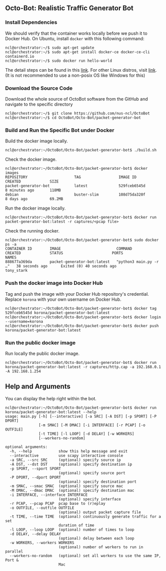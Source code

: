 ## Octo-Bot: Realistic Traffic Generator Bot

### Install Dependencies

We should verify that the container works locally before we push it to Docker Hub. On Ubuntu, install `docker` with this following command:

```console
ncl@orchestrator:~/$ sudo apt-get update
ncl@orchestrator:~/$ sudo apt-get install docker-ce docker-ce-cli containerd.io
ncl@orchestrator:~/$ sudo docker run hello-world
``` 
The detail steps can be found in this [link](https://docs.docker.com/install/linux/docker-ce/ubuntu/).
For other Linux distros, visit [link](https://docs.docker.com/engine/install/). (It is not recommended to use a non-posix OS like Windows for this)

### Download the Source Code
 
Download the whole source of OctoBot software from the GitHub and navigate to the specific directory
 
```console
ncl@orchestrator:~/$ git clone https://github.com/nus-ncl/OctoBot
ncl@orchestrator:~/$ cd OctoBot/Octo-Bot/packet-generator-bot
```
 
### Build and Run the Specific Bot under Docker
 
Build the docker image locally.
 
```console
ncl@orchestrator:~/OctoBot/Octo-Bot/packet-generator-bot$ ./build.sh
```

Check the docker image.

```console
ncl@orchestrator:~/OctoBot/Octo-Bot/packet-generator-bot$ docker images
REPOSITORY                     TAG                 IMAGE ID            CREATED             SIZE
packet-generator-bot           latest              529fceb6545d        8 minutes ago       118MB
debian                         buster-slim         108d75da320f        8 days ago          69.2MB

```

Run the docker image locally.

```console
ncl@orchestrator:~/OctoBot/Octo-Bot/packet-generator-bot$ docker run packet-generator-bot:latest -r captures/<pcap file>
```

Check the running docker.

```console
ncl@orchestrator:~/OctoBot/Octo-Bot/packet-generator-bot$ sudo docker ps -a
CONTAINER ID        IMAGE                         COMMAND                  CREATED             STATUS                      PORTS               NAMES
888677a369da        packet-generator-bot:latest   "python3 main.py -r …"   38 seconds ago      Exited (0) 40 seconds ago                       tony_stark
```

### Push the docker image into Docker Hub

Tag and push the image with your Docker Hub repository's credential. Replace `korona` with your own username on Docker Hub.

```console
ncl@orchestrator:~/OctoBot/Octo-Bot/packet-generator-bot$ docker tag 529fceb6545d korona/packet-generator-bot:latest
ncl@orchestrator:~/OctoBot/Octo-Bot/packet-generator-bot$ docker login --username=korona
ncl@orchestrator:~/OctoBot/Octo-Bot/packet-generator-bot$ docker push korona/packet-generator-bot:latest
```

### Run the public docker image

Run locally the public docker image.

```console
ncl@orchestrator:~/OctoBot/Octo-Bot/packet-generator-bot$ docker run korona/packet-generator-bot:latest -r captures/http.cap -a 192.168.0.1 -A 192.168.1.254
```

## Help and Arguments

You can display the help right within the bot.

```console
ncl@orchestrator:~/OctoBot/Octo-Bot/packet-generator-bot$ docker run korona/packet-generator-bot:latest --help
usage: main.py [-h] [--interactive] [-a SRC] [-A DST] [-p SPORT] [-P DPORT]
               [-m SMAC] [-M DMAC] [-i INTERFACE] [-r PCAP] [-o OUTFILE]
               [-t TIME] [-l LOOP] [-d DELAY] [-w WORKERS]
               [--workers-no-random]

optional arguments:
  -h, --help            show this help message and exit
  --interactive         use scapy interactive console
  -a SRC, --src SRC     (optional) specify source ip
  -A DST, --dst DST     (optional) specify destination ip
  -p SPORT, --sport SPORT
                        (optional) specify source port
  -P DPORT, --dport DPORT
                        (optional) specify destination port
  -m SMAC, --smac SMAC  (optional) specify source mac
  -M DMAC, --dmac DMAC  (optional) specify destination mac
  -i INTERFACE, --interface INTERFACE
                        (optional) specify interface
  -r PCAP, --pcap PCAP  pcap base to (r)eplay
  -o OUTFILE, --outfile OUTFILE
                        (optional) output packet capture file
  -t TIME, --time TIME  (optional) continuously generate traffic for a set
                        duration of time
  -l LOOP, --loop LOOP  (optional) number of times to loop
  -d DELAY, --delay DELAY
                        (optional) delay between each loop
  -w WORKERS, --workers WORKERS
                        (optional) number of workers to run in parallel
  --workers-no-random   (optional) set all workers to use the same IP, Port &
                        Mac

```